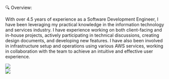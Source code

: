 🔍 Overview:

With over 4.5 years of experience as a Software Development Engineer, I have been leveraging my practical knowledge in the information technology and services industry. I have experience working on both client-facing and in-house projects, actively participating in technical discussions, creating design documents, and developing new features. I have also been involved in infrastructure setup and operations using various AWS services, working in collaboration with the team to achieve an intuitive and effective user experience.

<div>
  <img src="https://github-readme-stats.vercel.app/api/top-langs/?username=shafiulshaon&theme=vue" />
</div>

<a href="https://leetcode.com/shafiulshaon/">
  <img padding="5px" src="https://leetcard.jacoblin.cool/shafiulshaon?theme=light" />
</a>
<!-- <div style="width: 100%">
  <img src="https://github-readme-stats.vercel.app/api?username=shafiulshaon&count_private=true&show_icons=true&theme=vue&hide=contribs" />
<div> -->
